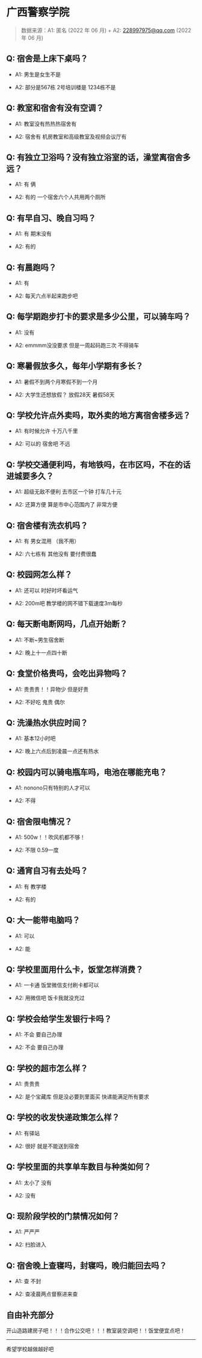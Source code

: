 # 广西警察学院

> 数据来源：A1: 匿名 (2022 年 06 月) + A2: 228997975@qq.com (2022 年 06 月)

## Q: 宿舍是上床下桌吗？

- A1: 男生是女生不是

- A2: 部分是567栋 2号培训楼是 1234栋不是

## Q: 教室和宿舍有没有空调？

- A1: 教室没有热热热宿舍有

- A2: 宿舍有 机房教室和高级教室及视频会议厅有

## Q: 有独立卫浴吗？没有独立浴室的话，澡堂离宿舍多远？

- A1: 有 俩

- A2: 有的 一个宿舍六个人共用两个厕所

## Q: 有早自习、晚自习吗？

- A1: 有 期末没有

- A2: 有的

## Q: 有晨跑吗？

- A1: 有

- A2: 每天六点半起来跑步吧

## Q: 每学期跑步打卡的要求是多少公里，可以骑车吗？

- A1: 没有

- A2: emmmm没没要求 但是一周起码跑三次 不得骑车

## Q: 寒暑假放多久，每年小学期有多长？

- A1: 暑假不到两个月寒假不到一个月

- A2: 大学生还想放假？ 放假28天 暑假58天

## Q: 学校允许点外卖吗，取外卖的地方离宿舍楼多远？

- A1: 有时候允许 十万八千里

- A2: 可以的 宿舍吧 不远

## Q: 学校交通便利吗，有地铁吗，在市区吗，不在的话进城要多久？

- A1: 超级无敌不便利 去市区一个钟 打车几十元

- A2: 还算方便 算是市中心范围内了 非常方便

## Q: 宿舍楼有洗衣机吗？

- A1: 有 男女混用 （我不用）

- A2: 六七栋有 其他没有 要付费很蠢

## Q: 校园网怎么样？

- A1: 还可以 时好时坏看运气

- A2: 200m吧 教学楼的网不错下载速度3m每秒

## Q: 每天断电断网吗，几点开始断？

- A1: 不断\~男生宿舍断

- A2: 晚上十一点四十断

## Q: 食堂价格贵吗，会吃出异物吗？

- A1: 贵贵贵！！异物少 但是好贵

- A2: 不好吃 鬼贵 偶尔

## Q: 洗澡热水供应时间？

- A1: 基本12小时吧

- A2: 晚上六点后到凌晨一点还有热水

## Q: 校园内可以骑电瓶车吗，电池在哪能充电？

- A1: nonono只有特别的人才可以

- A2: 不得

## Q: 宿舍限电情况？

- A1: 500w！！吹风机都不够！

- A2: 不限 0.59一度

## Q: 通宵自习有去处吗？

- A1: 有 教学楼

- A2: 有的

## Q: 大一能带电脑吗？

- A1: 可以

- A2: 能

## Q: 学校里面用什么卡，饭堂怎样消费？

- A1: 一卡通 饭堂微信支付刷卡都可以

- A2: 用微信吧 饭卡我就没充过

## Q: 学校会给学生发银行卡吗？

- A1: 不会 要自己办理

- A2: 不会 要自己办理

## Q: 学校的超市怎么样？

- A1: 贵贵贵

- A2: 是个宝藏库 但是没必要到里面买 快递能满足所有要求

## Q: 学校的收发快递政策怎么样？

- A1: 有驿站

- A2: 很好 就是不能送到宿舍

## Q: 学校里面的共享单车数目与种类如何？

- A1: 太小了 没有

- A2: 没有

## Q: 现阶段学校的门禁情况如何？

- A1: 严严严

- A2: 扫脸进入

## Q: 宿舍晚上查寝吗，封寝吗，晚归能回去吗？

- A1: 查 不封

- A2: 查凌晨两点督察进来查

## 自由补充部分

开山造路建房子吧！！！合作公交吧！！！教室装空调吧！！饭堂便宜点吧！

***

希望学校越做越好吧
